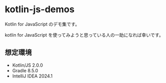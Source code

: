 # kotlin-js-demos

Kotlin for JavaScript のデモ集です。

kotlin for JavaScript を使ってみようと思っている人の一助になれば幸いです。

## 想定環境

- Kotlin/JS 2.0.0
- Gradle 8.5.0
- IntelliJ IDEA 2024.1
